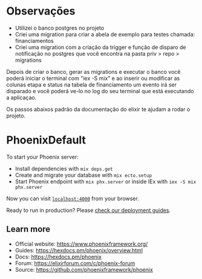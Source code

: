 # Observações

- Utilizei o banco postgres no projeto
- Criei uma migration para criar a abela de exemplo para testes chamada: financiamentos
- Criei uma migration com a criação da trigger e função de disparo de notificação no postgres que você encontra na pasta priv > repo > migrations

Depois de criar o banco, gerar as migrations e executar o banco você poderá iniciar o terminal com "iex -S mix" e ao inserir ou modificar as colunas etapa e status na tabela de financiamento um evento irá ser disparado e você poderá ve-lo no log do seu terminal que está executando a aplicaçao.

Os passos abaixos padrão da documentação do elixir te ajudam a rodar o projeto.

# PhoenixDefault

To start your Phoenix server:

  * Install dependencies with `mix deps.get`
  * Create and migrate your database with `mix ecto.setup`
  * Start Phoenix endpoint with `mix phx.server` or inside IEx with `iex -S mix phx.server`

Now you can visit [`localhost:4000`](http://localhost:4000) from your browser.

Ready to run in production? Please [check our deployment guides](https://hexdocs.pm/phoenix/deployment.html).

## Learn more

  * Official website: https://www.phoenixframework.org/
  * Guides: https://hexdocs.pm/phoenix/overview.html
  * Docs: https://hexdocs.pm/phoenix
  * Forum: https://elixirforum.com/c/phoenix-forum
  * Source: https://github.com/phoenixframework/phoenix
